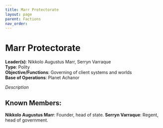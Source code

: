 ```yaml
---
title: Marr Protectorate
layout: page
parent: Factions
nav_order: 
---
```

# Marr Protectorate

**Leader(s)**: Nikkolo Augustus Marr, Serryn Varraque  
**Type**: Polity  
**Objective/Functions**: Governing of client systems and worlds  
**Base of Operations**: Planet Achanor  

*Description*

## Known Members:  
**Nikkolo Augustus Marr**: Founder, head of state.
**Serryn Varraque**: Regent, head of government.
